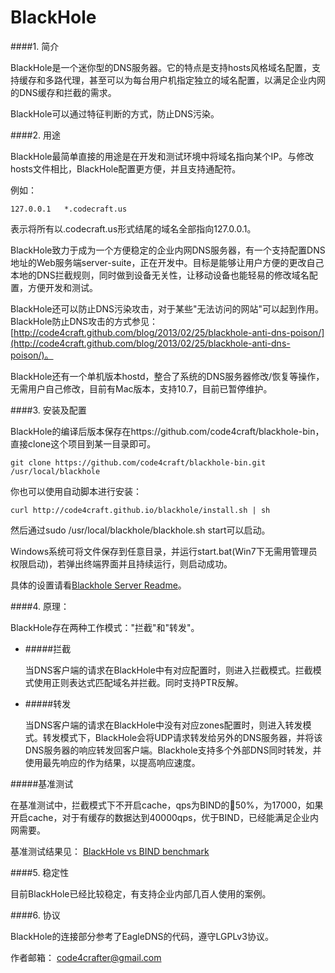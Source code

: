 BlackHole
=========

####1. 简介

BlackHole是一个迷你型的DNS服务器。它的特点是支持hosts风格域名配置，支持缓存和多路代理，甚至可以为每台用户机指定独立的域名配置，以满足企业内网的DNS缓存和拦截的需求。

BlackHole可以通过特征判断的方式，防止DNS污染。

####2. 用途

BlackHole最简单直接的用途是在开发和测试环境中将域名指向某个IP。与修改hosts文件相比，BlackHole配置更方便，并且支持通配符。

例如：

	127.0.0.1	*.codecraft.us
	
表示将所有以.codecraft.us形式结尾的域名全部指向127.0.0.1。

BlackHole致力于成为一个方便稳定的企业内网DNS服务器，有一个支持配置DNS地址的Web服务端server-suite，正在开发中。目标是能够让用户方便的更改自己本地的DNS拦截规则，同时做到设备无关性，让移动设备也能轻易的修改域名配置，方便开发和测试。

BlackHole还可以防止DNS污染攻击，对于某些"无法访问的网站"可以起到作用。BlackHole防止DNS攻击的方式参见：[http://code4craft.github.com/blog/2013/02/25/blackhole-anti-dns-poison/](http://code4craft.github.com/blog/2013/02/25/blackhole-anti-dns-poison/)。

BlackHole还有一个单机版本hostd，整合了系统的DNS服务器修改/恢复等操作，无需用户自己修改，目前有Mac版本，支持10.7，目前已暂停维护。

####3. 安装及配置

BlackHole的编译后版本保存在https://github.com/code4craft/blackhole-bin，直接clone这个项目到某一目录即可。

	git clone https://github.com/code4craft/blackhole-bin.git /usr/local/blackhole

你也可以使用自动脚本进行安装：

	curl http://code4craft.github.io/blackhole/install.sh | sh
	
然后通过sudo /usr/local/blackhole/blackhole.sh start可以启动。

Windows系统可将文件保存到任意目录，并运行start.bat(Win7下无需用管理员权限启动)，若弹出终端界面并且持续运行，则启动成功。

具体的设置请看[Blackhole Server Readme](https://github.com/code4craft/blackhole/blob/master/server/README.md)。

####4. 原理：

BlackHole存在两种工作模式："拦截"和"转发"。

* #####拦截


	当DNS客户端的请求在BlackHole中有对应配置时，则进入拦截模式。拦截模式使用正则表达式匹配域名并拦截。同时支持PTR反解。

* #####转发

	当DNS客户端的请求在BlackHole中没有对应zones配置时，则进入转发模式。转发模式下，BlackHole会将UDP请求转发给另外的DNS服务器，并将该DNS服务器的响应转发回客户端。Blackhole支持多个外部DNS同时转发，并使用最先响应的作为结果，以提高响应速度。
		
#####基准测试

在基准测试中，拦截模式下不开启cache，qps为BIND的50%，为17000，如果开启cache，对于有缓存的数据达到40000qps，优于BIND，已经能满足企业内网需要。

基准测试结果见：
[BlackHole vs BIND benchmark](https://github.com/flashsword20/blackhole/blob/master/benchmark)

####5. 稳定性

目前BlackHole已经比较稳定，有支持企业内部几百人使用的案例。

####6. 协议

BlackHole的连接部分参考了EagleDNS的代码，遵守LGPLv3协议。

作者邮箱：
code4crafter@gmail.com